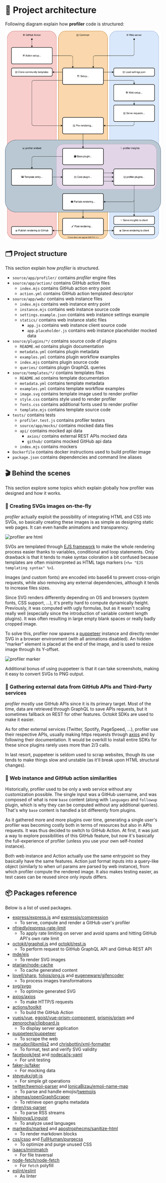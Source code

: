 # 📐 Project architecture

Following diagram explain how **profiler** code is structured:

![Architecture](/.github/architecture.svg)

## 🗂️ Project structure

This section explain how _profiler_ is structured.

- `source/app/profiler/` contains _profiler_ engine files
- `source/app/action/` contains GitHub action files
  - `index.mjs` contains GitHub action entry point
  - `action.yml` contains GitHub action templated descriptor
- `source/app/web/` contains web instance files
  - `index.mjs` contains web instance entry point
  - `instance.mjs` contains web instance source code
  - `settings.example.json` contains web instance settings example
  - `statics/` contains web instance static files
    - `app.js` contains web instance client source code
    - `app.placeholder.js` contains web instance placeholder mocked data
- `source/plugins/*/` contains source code of plugins
  - `README.md` contains plugin documentation
  - `metadata.yml` contains plugin metadata
  - `examples.yml` contains plugin workflow examples
  - `index.mjs` contains plugin source code
  - `queries/` contains plugin GraphQL queries
- `source/templates/*/` contains templates files
  - `README.md` contains template documentation
  - `metadata.yml` contains template metadata
  - `examples.yml` contains template workflow examples
  - `image.svg` contains template image used to render profiler
  - `style.css` contains style used to render profiler
  - `fonts.css` contains additional fonts used to render profiler
  - `template.mjs` contains template source code
- `tests/` contains tests
  - `profiler.test.js` contains profiler testers
  - `source/app/mocks/` contains mocked data files
  - `api/` contains mocked api data
    - `axios/` contains external REST APIs mocked data
    - `github/` contains mocked GitHub api data
  - `index.mjs` contains mockers
- `Dockerfile` contains docker instructions used to build profiler image
- `package.json` contains dependencies and command line aliases

## 🎬 Behind the scenes

This section explore some topics which explain globally how profiler was designed and how it works.

### 💬 Creating SVGs images on-the-fly

_profiler_ actually exploit the possibility of integrating HTML and CSS into SVGs, so basically creating these images is as simple as designing static web pages. It can even handle animations and transparency.

![profiler are html](/.github/readme/imgs/about_profiler_are_html.png)

SVGs are templated through [EJS framework](https://github.com/mde/ejs) to make the whole rendering process easier thanks to variables, conditional and loop statements. Only drawback is that it tends to make syntax coloration a bit confused because templates are often misinterpreted as HTML tags markers (`<%= "EJS templating syntax" %>`).

Images (and custom fonts) are encoded into base64 to prevent cross-origin requests, while also removing any external dependencies, although it tends to increase files sizes.

Since SVG renders differently depending on OS and browsers (system fonts, CSS support, ...), it's pretty hard to compute dynamically height. Previously, it was computed with ugly formulas, but as it wasn't scaling really well (especially since the introduction of variable content length plugins). It was often resulting in large empty blank spaces or really badly cropped image.

To solve this, profiler now spawns a [puppeteer](https://github.com/puppeteer/puppeteer) instance and directly render SVG in a browser environment (with all animations disabled). An hidden "marker" element is placed at the end of the image, and is used to resize image through its Y-offset.

![profiler marker](/.github/readme/imgs/about_profiler_marker.png)

Additional bonus of using puppeteer is that it can take screenshots, making it easy to convert SVGs to PNG output.

### 💬 Gathering external data from GitHub APIs and Third-Party services

_profiler_ mostly use GitHub APIs since it is its primary target. Most of the time, data are retrieved through GraphQL to save APIs requests, but it sometimes fallback on REST for other features. Octokit SDKs are used to make it easier.

As for other external services (Twitter, Spotify, PageSpeed, ...), profiler use their respective APIs, usually making https requests through [axios](https://github.com/axios/axios) and by following their documentation. It would be overkill to install entire SDKs for these since plugins rarely uses more than 2/3 calls.

In last resort, puppeteer is seldom used to scrap websites, though its use tends to make things slow and unstable (as it'll break upon HTML structural changes).

### 💬 Web instance and GitHub action similarities

Historically, profiler used to be only a web service without any customization possible. The single input was a GitHub username, and was composed of what is now `base` content (along with `languages` and `followup` plugin, which is why they can be computed without any additional queries). That's why `base` content is handled a bit differently from plugins.

As it gathered more and more plugins over time, generating a single user's profiler was becoming costly both in terms of resources but also in APIs requests. It was thus decided to switch to GitHub Action. At first, it was just a way to explore possibilities of this GitHub feature, but now it's basically the full-experience of profiler (unless you use your own self-hosted instance).

Both web instance and Action actually use the same entrypoint so they basically have the same features.
Action just format inputs into a query-like object (similarly to when url params are parsed by web instance), from which profiler compute the rendered image. It also makes testing easier, as test cases can be reused since only inputs differs.

## 📦 Packages reference

Below is a list of used packages.

- [express/express.js](https://github.com/expressjs/express) and [expressjs/compression](https://github.com/expressjs/compression)
  - To serve, compute and render a GitHub user's profiler
- [nfriedly/express-rate-limit](https://github.com/nfriedly/express-rate-limit)
  - To apply rate limiting on server and avoid spams and hitting GitHub API's own rate limit
- [octokit/graphql.js](https://github.com/octokit/graphql.js/) and [octokit/rest.js](https://github.com/octokit/rest.js)
  - To perform request to GitHub GraphQL API and GitHub REST API
- [mde/ejs](https://github.com/mde/ejs)
  - To render SVG images
- [ptarjan/node-cache](https://github.com/ptarjan/node-cache)
  - To cache generated content
- [lovell/sharp](https://github.com/lovell/sharp), [foliojs/png.js](https://github.com/foliojs/png.js) and [eugeneware/gifencoder](https://github.com/eugeneware/gifencoder)
  - To process images transformations
- [svg/svgo](https://github.com/svg/svgo)
  - To optimize generated SVG
- [axios/axios](https://github.com/axios/axios)
  - To make HTTP/S requests
- [actions/toolkit](https://github.com/actions/toolkit/tree/master)
  - To build the GitHub Action
- [vuejs/vue](https://github.com/vuejs/vue), [egoist/vue-prism-component](https://github.com/egoist/vue-prism-component), [prismjs/prism](https://github.com/prismjs/prism) and [zenorocha/clipboard.js](https://github.com/zenorocha/clipboard.js)
  - To display server application
- [puppeteer/puppeteer](https://github.com/puppeteer/puppeteer)
  - To scrape the web
- [marudor/libxmljs2](https://github.com/marudor/libxmljs2) and [chrisbottin/xml-formatter](https://github.com/chrisbottin/xml-formatter)
  - To format, test and verify SVG validity
- [facebook/jest](https://github.com/facebook/jest) and [nodeca/js-yaml](https://github.com/nodeca/js-yaml)
  - For unit testing
- [faker-js/faker](https://github.com/faker-js/faker)
  - For mocking data
- [steveukx/git-js](https://github.com/steveukx/git-js)
  - For simple git operations
- [twitter/twemoji-parser](https://github.com/twitter/twemoji-parser) and [IonicaBizau/emoji-name-map](https://github.com/IonicaBizau/emoji-name-map)
  - To parse and handle emojis/[twemojis](https://github.com/twitter/twemoji)
- [jshemas/openGraphScraper](https://github.com/jshemas/openGraphScraper)
  - To retrieve open graphs metadata
- [rbren/rss-parser](https://github.com/rbren/rss-parser)
  - To parse RSS streams
- [Nixinova/Linguist](https://github.com/Nixinova/Linguist)
  - To analyze used languages
- [markedjs/marked](https://github.com/markedjs/marked) and [apostrophecms/sanitize-html](https://github.com/apostrophecms/sanitize-html)
  - To render markdown blocks
- [css/csso](https://github.com/css/csso) and [FullHuman/purgecss](https://github.com/FullHuman/purgecss)
  - To optimize and purge unused CSS
- [isaacs/minimatch](https://github.com/isaacs/minimatch)
  - For file traversal
- [node-fetch/node-fetch](https://github.com/node-fetch/node-fetch)
  - For `fetch` polyfill
- [eslint/eslint](https://github.com/eslint/eslint)
  - As linter
